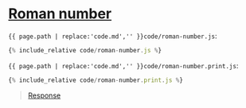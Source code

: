 # [Roman number](code.zip)

`{{ page.path | replace:'code.md','' }}code/roman-number.js`:

```js
{% include_relative code/roman-number.js %}
```

`{{ page.path | replace:'code.md','' }}code/roman-number.print.js`:

```js
{% include_relative code/roman-number.print.js %}
```

> [Response](response/roman-number.js)
